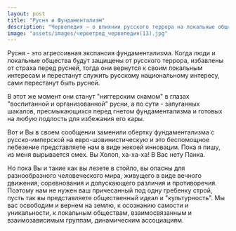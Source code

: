 ```yaml
---
layout: post
title: "Русня и Фундаментализм"
description: "Червепедия — о влиянии русского террора на локальные общества"
image: "assets/images/черветред_червепедия(13).jpg"
---
```


<p>Русня - это агрессивная экспансия фундаментализма. Когда люди и локальные общества будут защищены от русского террора, избавлены от страха перед русней, тогда они вернутся к своим локальным интересам и перестанут служить русскому национальному интересу, сами перестанут быть русней.</p>

<p>В этот же момент они станут "ниггерским скамом" в глазах "воспитанной и организованной" русни, а по сути - запуганных шакалов, пресмыкающихся перед гнетом фундаментализма и готовых на любую подлость для избежания его кары.</p>

<p>Вот и Вы в своем сообщении заменили обертку фундаментализма с русско-имперской на евро-шовинистическую и это беспомощное лебезение представляете нам в виде некоей инновации. Пока я пишу, из меня вырывается смех. Вы Холоп, ха-ха-ха! В Вас нету Панка.</p>

<p>Но пока Вы и такие как вы лезете в стойло, вы опасны для разнообразного человеческого мира, живущего в виде вечного движения, соревнования и допускающего различия и противоречия. Поэтому нам не нужен ваш причесанный под одну гребенку строй, пусть так вы представляете общественный идеал и "культурность". Мы вас освободим и вернем на землю, к осознанию самости и уникальности, к локальным обществам, взаимосвязанным и взаимозависимым группам, динамическим ассоциациям.</p>